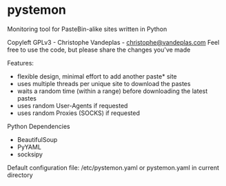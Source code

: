 pystemon
========

Monitoring tool for PasteBin-alike sites written in Python

Copyleft GPLv3 - Christophe Vandeplas - christophe@vandeplas.com
Feel free to use the code, but please share the changes you've made

Features:
- flexible design, minimal effort to add another paste* site
- uses multiple threads per unique site to download the pastes
- waits a random time (within a range) before downloading the latest pastes
- uses random User-Agents if requested
- uses random Proxies (SOCKS) if requested

Python Dependencies
- BeautifulSoup
- PyYAML
- socksipy

Default configuration file: /etc/pystemon.yaml or pystemon.yaml in current directory
